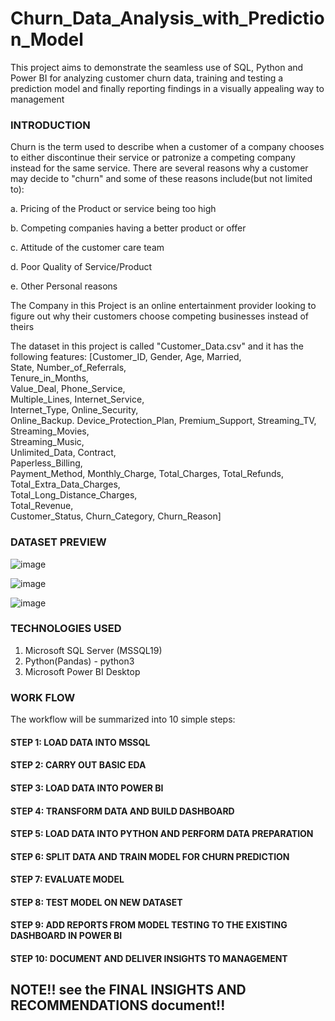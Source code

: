 # Churn_Data_Analysis_with_Prediction_Model
This project aims to demonstrate the seamless use of SQL, Python and Power BI for analyzing customer churn data, training and testing a prediction model and finally reporting findings in a visually appealing way to management

### INTRODUCTION
Churn is the term used to describe when a customer of a company chooses to either discontinue their service or patronize a competing company instead for the same service. There are several reasons why a customer may decide to "churn" and some of these reasons include(but not limited to):

a. Pricing of the Product or service being too high

b. Competing companies having a better product or offer

c. Attitude of the customer care team

d. Poor Quality of Service/Product

e. Other Personal reasons

The Company in this Project is an online entertainment provider looking to figure out why their customers choose competing businesses instead of theirs

The dataset in this project is called "Customer_Data.csv" and it has the following features:
[Customer_ID,
Gender,	
Age,
Married,	
State,
Number_of_Referrals,	
Tenure_in_Months,	
Value_Deal,	
Phone_Service,	
Multiple_Lines,	
Internet_Service,	
Internet_Type,
Online_Security,	
Online_Backup.
Device_Protection_Plan,	
Premium_Support,
Streaming_TV,	
Streaming_Movies,	
Streaming_Music,	
Unlimited_Data,
Contract,	
Paperless_Billing,	
Payment_Method,	
Monthly_Charge,	
Total_Charges,
Total_Refunds,	
Total_Extra_Data_Charges,	
Total_Long_Distance_Charges,	
Total_Revenue,	
Customer_Status,
Churn_Category,	
Churn_Reason]

### DATASET PREVIEW
![image](https://github.com/user-attachments/assets/3a94e7e6-5597-47dd-974b-22875597636a)

![image](https://github.com/user-attachments/assets/bb81a43b-dbb7-424c-99cc-9982164424f3)

![image](https://github.com/user-attachments/assets/cab94917-3778-438b-ae04-e2be30da61d9)

### TECHNOLOGIES USED
1. Microsoft SQL Server (MSSQL19)
2. Python(Pandas) - python3
3. Microsoft Power BI Desktop

### WORK FLOW
The workflow will be summarized into 10 simple steps:
#### STEP 1: LOAD DATA INTO MSSQL
#### STEP 2: CARRY OUT BASIC EDA
#### STEP 3: LOAD DATA INTO POWER BI
#### STEP 4: TRANSFORM DATA AND BUILD DASHBOARD
#### STEP 5: LOAD DATA INTO PYTHON AND PERFORM DATA PREPARATION
#### STEP 6: SPLIT DATA AND TRAIN MODEL FOR CHURN PREDICTION
#### STEP 7: EVALUATE MODEL 
#### STEP 8: TEST MODEL ON NEW DATASET
#### STEP 9: ADD REPORTS FROM MODEL TESTING TO THE EXISTING DASHBOARD IN POWER BI
#### STEP 10: DOCUMENT AND DELIVER INSIGHTS TO MANAGEMENT

## NOTE!! see the FINAL INSIGHTS AND RECOMMENDATIONS document!!
